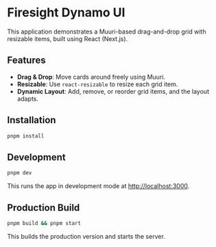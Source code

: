 # Firesight Dynamo UI

This application demonstrates a Muuri-based drag-and-drop grid with resizable 
items, built using React (Next.js). 

## Features
- **Drag & Drop**: Move cards around freely using Muuri.
- **Resizable**: Use `react-resizable` to resize each grid item.
- **Dynamic Layout**: Add, remove, or reorder grid items, and the layout adapts.

## Installation
```bash
pnpm install
```

## Development
```bash
pnpm dev
```
This runs the app in development mode at [http://localhost:3000](http://localhost:3000).

## Production Build
```bash
pnpm build && pnpm start
```
This builds the production version and starts the server.
```
